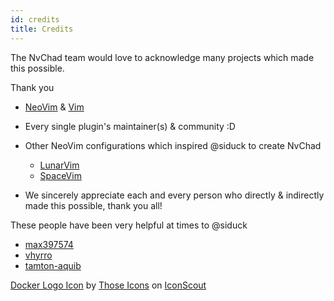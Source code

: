 ```yaml
---
id: credits
title: Credits
---
```


The NvChad team would love to acknowledge many projects which made this possible.

Thank you

- [NeoVim](https://github.com/neovim/neovim) & [Vim](https://github.com/vim/vim)
- Every single plugin's maintainer(s) & community :D

- Other NeoVim configurations which inspired @siduck to create NvChad

  - [LunarVim](https://github.com/LunarVim/LunarVim)
  - [SpaceVim](https://github.com/SpaceVim/SpaceVim)
  
- We sincerely appreciate each and every person who directly & indirectly made this possible, thank you all!

These people have been very helpful at times to @siduck
- [max397574](https://github.com/max397574)
- [vhyrro](https://github.com/vhyrro)
- [tamton-aquib](https://github.com/tamton-aquib)

<a href="https://iconscout.com/icons/social" target="_blank">Docker Logo Icon</a> by <a href="https://iconscout.com/contributors/pocike">Those Icons</a> on <a href="https://iconscout.com">IconScout</a>
